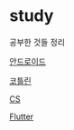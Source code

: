# study
공부한 것들 정리

[안드로이드](https://github.com/JeeSeongDeok/study/tree/main/android)

[코틀린](https://github.com/JeeSeongDeok/study/tree/main/kotlin)

[CS](https://github.com/JeeSeongDeok/study/tree/main/cs)

[Flutter](https://github.com/JeeSeongDeok/study/tree/main/flutter)
 

